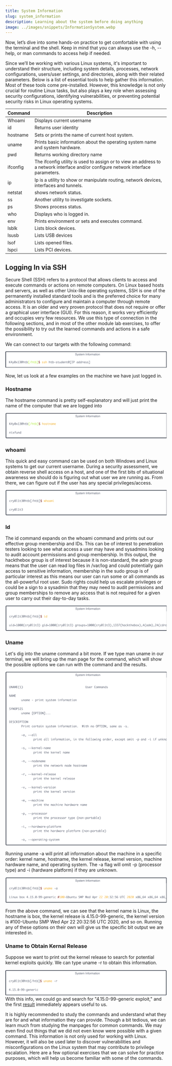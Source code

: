 ```yaml
---
title: System Information 
slug: system_information
description: Learning about the system before doing anything 
image: ../images/snippets/InformationSystem.webp
---
```



Now, let’s dive into some hands-on practice to get comfortable with using the terminal and the shell. Keep in mind that you can
always use the -h, --help, or man commands to access help if needed.

Since we’ll be working with various Linux systems, it's important to understand their structure, including system details, processes, network configurations, users/user settings, and directories, along with their related parameters. Below is a list of essential tools to help gather this information. Most of these tools come pre-installed. However, this knowledge is not only crucial for routine Linux tasks, but also plays a key role when assessing security configurations, identifying vulnerabilities, or preventing potential security risks in Linux operating systems.

| Command |Description  |
| --- | --- |
| Whoami | Displays current username |
| id | Returns user identity  |
| hostname  | Sets or prints the name of current host system. |
| uname  | Prints basic information about the operating system name and system hardware. |
| pwd | Returns working directory name  |
| ifconfig  | The ifconfig utility is used to assign or to view an address to a network interface and/or configure network interface parameters. |
| ip | Ip is a utility to show or manipulate routing, network devices, interfaces and tunnels. |
| netstat | shows network status. |
| ss | Another utility to investigate sockets. |
| ps | Shows process status. |
| who | Displays who is logged in. |
| env | Prints environment or sets and executes command. |
| lsblk | Lists block devices. |
| lsusb | Lists USB devices |
| lsof | Lists opened files. |
| lspci | Lists PCI devices. |

## Logging In via SSH

Secure Shell (SSH) refers to a protocol that allows clients to access and execute commands or actions on remote computers. On Linux based hosts and servers, as well as other Unix-like operating systems, SSH is one of the permanently installed standard tools and is the preferred choice for many administrators to configure and maintain a computer through remote access. It is an older and very proven protocol that does not require or offer a graphical user interface (GUI). For this reason, it works very efficiently and occupies very few resources. We use this type of connection in the following sections, and in most of the other module lab exercises, to offer the possibility to try out the learned commands and actions in a safe environment.

We can connect to our targets with the following command:

![image.png](../images/snippets/System_Information/image.png)

Now, let us look at a few examples on the machine we have just logged in.

### Hostname

The hostname command is pretty self-explanatory and will just print the name of the computer that we are logged into

![image.png](../images/snippets/System_Information/image_1.png)

### whoami

This quick and easy command can be used on both Windows and Linux systems to get our current username. During a security assessment, we obtain reverse shell access on a host, and one of the first bits of situational awareness we should do is figuring out what user we are running as. From there, we can figure out if the user has any special privileges/access.

![image.png](../images/snippets/System_Information/image_2.png)

### Id

The id command expands on the whoami command and prints out our effective group membership and IDs. This can be of interest to penetration testers looking to see what access a user may have and sysadmins looking to audit account permissions and group membership. In this output, the hackthebox group is of interest because it is non-standard, the adm group means that the user can read log files in /var/log and could potentially gain access to sensitive information, membership in the sudo group is of particular interest as this means our user can run some or all commands as the all-powerful root user. Sudo rights could help us escalate privileges or could be a sign to a sysadmin that they may need to audit permissions and group
memberships to remove any access that is not required for a given user to carry out their day-to-day tasks.

![image.png](../images/snippets/System_Information/image_3.png)
### Uname

Let's dig into the uname command a bit more. If we type man uname in our terminal, we will bring up the man page for the command, which will show the possible options we can run with the command and the results.

![image.png](../images/snippets/System_Information/image_4.png)

Running uname -a will print all information about the machine in a specific order: kernel name, hostname, the kernel release, kernel version, machine hardware name, and operating system. The -a flag will omit -p (processor type) and -i (hardware
platform) if they are unknown.

![image.png](../images/snippets/System_Information/image_5.png)

From the above command, we can see that the kernel name is Linux, the hostname is box, the kernel release is 4.15.0-99-generic, the kernel version is #100-Ubuntu SMP Wed Apr 22 20:32:56 UTC 2020, and so on. Running any of these options on their own will give
us the specific bit output we are interested in.

### Uname to Obtain Kernal Release

Suppose we want to print out the kernel release to search for potential kernel exploits quickly. We can type uname -r to obtain this information.

![image.png](../images/snippets/System_Information/image_6.png)
With this info, we could go and search for "4.15.0-99-generic exploit," and the first [result](https://www.exploit-db.com/exploits/47163) immediately appears useful to us.

It is highly recommended to study the commands and understand what they are for and what information they can provide. Though a bit tedious, we can learn much from studying the manpages for common commands. We may even find out things that we did not even know were possible with a given command. This information is not only used for working with Linux. However, it will also be used later to discover vulnerabilities and misconfigurations on the Linux system that may contribute to privilege escalation. Here are a few optional exercises that we can solve for practice purposes, which will help us become familiar with some of the commands.
